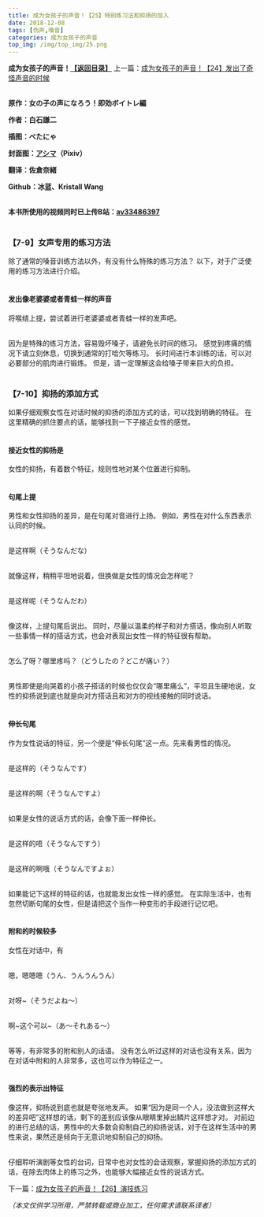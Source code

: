 ```yaml
---
title: 成为女孩子的声音！【25】特别练习法和抑扬的加入
date: 2018-12-08
tags: [伪声,嗓音]
categories: 成为女孩子的声音
top_img: /img/top_img/25.png
---
```

**成为女孩子的声音！[【返回目录】](/成为女孩子的声音/README/)**
上一篇：[成为女孩子的声音！【24】发出了奇怪声音的时候](/成为女孩子的声音/24/)<br><br>

**原作：女の子の声になろう！即効ボイトレ編**

**作者：白石謙二**   

**插图：べたにゃ**   

**封面图：[アシマ](https://www.pixiv.net/member.php?id=2642047
)（Pixiv）**

**翻译：佐倉奈緒**   

**Github：冰蓝、Kristall Wang** <br><br>

**本书所使用的视频同时已上传B站：[av33486397](https://www.bilibili.com/video/av33486397)**<br><br>

### 【7-9】女声专用的练习方法
除了通常的嗓音训练方法以外，有没有什么特殊的练习方法？
以下，对于广泛使用的练习方法进行介绍。<br><br>

#### 发出像老婆婆或者青蛙一样的声音
将喉结上提，尝试着进行老婆婆或者青蛙一样的发声吧。<br><br>

因为是特殊的练习方法，容易毁坏嗓子，请避免长时间的练习。
感觉到疼痛的情况下请立刻休息，切换到通常的打哈欠等练习。
长时间进行本训练的话，可以对必要部分的肌肉进行锻炼。
但是，请一定理解这会给嗓子带来巨大的负担。<br><br>

### 【7-10】抑扬的添加方式
如果仔细观察女性在对话时候的抑扬的添加方式的话，可以找到明确的特征。
在这里精确的抓住要点的话，能够找到一下子接近女性的感觉。<br><br>

#### 接近女性的抑扬是
女性的抑扬，有着数个特征，规则性地对某个位置进行抑制。<br><br>

#### 句尾上提
男性和女性抑扬的差异，是在句尾对音进行上扬。
例如，男性在对什么东西表示认同的时候。<br><br>

是这样啊（そうなんだな）<br><br>

就像这样，稍稍平坦地说着，但换做是女性的情况会怎样呢？<br><br>

是这样呢（そうなんだわ）<br><br>

像这样，上提句尾后说出。
同时，尽量以温柔的样子和对方搭话，像向别人听取一些事情一样的搭话方式，也会对表现出女性一样的特征很有帮助。<br><br>

怎么了呀？哪里疼吗？（どうしたの？どこが痛い？）<br><br>

男性即使是向哭着的小孩子搭话的时候也仅仅会“哪里痛么”，平坦且生硬地说，女性的抑扬说到底也就是向对方搭话且和对方的视线接触的同时说话。<br><br>

#### 伸长句尾
作为女性说话的特征，另一个便是“伸长句尾”这一点。先来看男性的情况。<br><br>

是这样的（そうなんです）<br><br>

是这样的啊（そうなんですよ）<br><br>

如果是女性的说话方式的话，会像下面一样伸长。<br><br>

是这样的唔（そうなんですう）<br><br>

是这样的啊哦（そうなんですよぉ）<br><br>

如果能记下这样的特征的话，也就能发出女性一样的感觉。
在实际生活中，也有忽然切断句尾的女性，但是请把这个当作一种变形的手段进行记忆吧。<br><br>

#### 附和的时候较多
女性在对话中，有<br><br>

嗯，嗯嗯嗯（うん、うんうんうん）<br><br>

对呀~（そうだよね～）<br><br>

啊~这个可以~（あ～それある～）<br><br>

等等，有非常多的附和别人的话语。
没有怎么听过这样的对话也没有关系，因为在对话中附和的人非常多，这也可以作为特征之一。<br><br>

#### 强烈的表示出特征
像这样，抑扬说到底也就是夸张地发声。
如果“因为是同一个人，没法做到这样大的差异吧”这样想的话，剩下的差别应该像从眼睛里掉出鳞片这样想才对。
对前边的进行总结的话，男性中的大多数会抑制自己的抑扬说话，对于在这样生活中的男性来说，果然还是倾向于无意识地抑制自己的抑扬。<br><br>

仔细聆听演剧等女性的台词，日常中也对女性的会话观察，掌握抑扬的添加方式的话，在除去肉体上的练习之外，也能够大幅接近女性的说话方式。

下一篇：[成为女孩子的声音！【26】演技练习](/成为女孩子的声音/26/)

*（本文仅供学习所用，严禁转载或商业加工，任何需求请联系译者）*